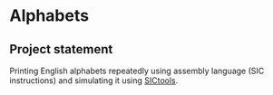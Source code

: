 # Alphabets
## Project statement
Printing English alphabets repeatedly using assembly language (SIC instructions) and simulating it using [SICtools](https://jurem.github.io/SicTools/).
